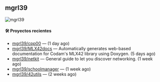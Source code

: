 ## mgrl39 
<p align="left"> <img src="https://komarev.com/ghpvc/?username=mgrbl&label=Profile%20views&color=0e75b6&style=flat" alt="mgrl39" /> </p>












#### 🛠 Proyectos recientes

- [mgrl39/cpp00](https://github.com/mgrl39/cpp00) —  (1 day ago)
- [mgrl39/MLX42docs](https://github.com/mgrl39/MLX42docs) — Automatically generates web-based documentation for Codam&#39;s MLX42 library using Doxygen. (5 days ago)
- [mgrl39/netkit](https://github.com/mgrl39/netkit) — General guide to let you discover networking. (1 week ago)
- [mgrl39/schoolmanager](https://github.com/mgrl39/schoolmanager) —  (1 week ago)
- [mgrl39/42utils](https://github.com/mgrl39/42utils) —  (2 weeks ago)




